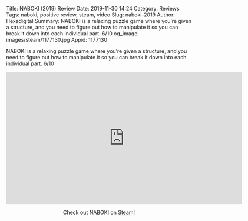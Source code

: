 Title: NABOKI (2019) Review
Date: 2019-11-30 14:24
Category: Reviews
Tags: naboki, positive review, steam, video
Slug: naboki-2019
Author: Hexadigital
Summary: NABOKI is a relaxing puzzle game where you’re given a structure, and you need to figure out how to manipulate it so you can break it down into each individual part. 6/10
og_image: images/steam/1177130.jpg
Appid: 1177130

NABOKI is a relaxing puzzle game where you’re given a structure, and you need to figure out how to manipulate it so you can break it down into each individual part. 6/10

<center><iframe src="https://www.youtube.com/embed/_HCOj8XXFro?feature=oembed" allow="accelerometer; autoplay; encrypted-media; gyroscope; picture-in-picture" width="640" height="360" frameborder="0"></iframe>

Check out NABOKI on [Steam](https://store.steampowered.com/app/1177130/?curator_clanid=34633900)!</center>